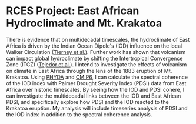 # RCES Project: East African Hydroclimate and Mt. Krakatoa
There is evidence that on multidecadal timescales, the hydroclimate of East Africa is driven by the Indian Ocean Dipole's (IOD) influence on the local Walker Circulation ([Tierney et al.](https://www.nature.com/articles/nature11785)). Further work has shown that volcanism can impact global hydroclimate by shifting the Intertropical Convergence Zone (ITCZ) ([Tejedor et al.](https://doi.org/10.1073/pnas.2019145118)). I intend to investigate the effects of volcanism on climate in East Africa through the lens of the 1883 eruption of Mt. Krakatoa. Using [PHYDA](https://zenodo.org/records/1198817) and [CMIP6](https://pcmdi.llnl.gov/CMIP6/), I can calculate the spectral coherence of the IOD index  with Palmer Drought Severity Index (PDSI) data from East Africa over historic timescales. By seeing how the IOD and PDSI cohere, I can investigate the multidecadal links between the IOD and East African PDSI, and specifically explore how PDSI and the IOD reacted to the Krakatoa eruption. My analysis will include timeseries analysis of PDSI and the IOD index in addition to the spectral coherence analysis.

